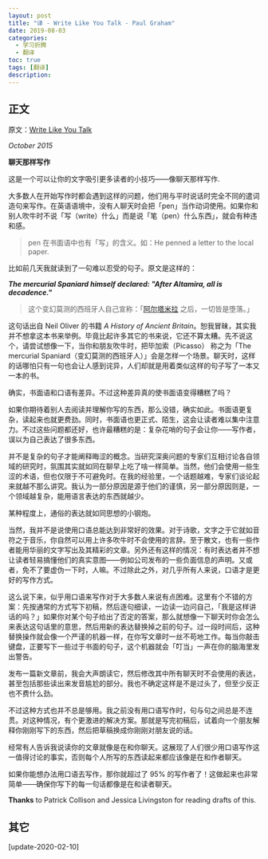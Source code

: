 ```yaml
---
layout: post
title: "译 - Write Like You Talk - Paul Graham"
date: 2019-08-03
categories:
  - 学习折腾
  - 翻译
toc: true
tags: [翻译]
description:
---
```


## 正文

原文：[Write Like You Talk](http://paulgraham.com/talk.html)

_October 2015_

**聊天那样写作**

这是一个可以让你的文字吸引更多读者的小技巧——像聊天那样写作.

大多数人在开始写作时都会遇到这样的问题，他们用与平时说话时完全不同的遣词造句来写作。在英语语境中，没有人聊天时会把「pen」当作动词使用。如果你和别人吹牛时不说「写（write）什么」而是说「笔（pen）什么东西」，就会有种违和感。

> pen 在书面语中也有「写」的含义。如：He penned a letter to the local paper.

比如前几天我就读到了一句难以忍受的句子。原文是这样的：

**_The mercurial Spaniard himself declared: "After Altamira, all is decadence."_**

> 这个变幻莫测的西班牙人自己宣称：「[阿尔塔米拉](https://zh.wikipedia.org/wiki/%E9%98%BF%E5%B0%94%E5%A1%94%E7%B1%B3%E6%8B%89%E6%B4%9E) 之后，一切皆是堕落。」

这句话出自 Neil Oliver 的书籍 _A History of Ancient Britain_。恕我冒昧，其实我并不想拿这本书来举例。毕竟比起许多其它的书来说，它还不算太糟。先不说这个，请尝试想像一下，当你和朋友吹牛时，把毕加索（Picasso） 称之为「The mercurial Spaniard（变幻莫测的西班牙人）」会是怎样一个场景。聊天时，这样的话哪怕只有一句也会让人感到诧异，人们却就是用着类似这样的句子写了一本又一本的书。

确实，书面语和口语有差异。不过这种差异真的使书面语变得糟糕了吗？

如果你期待着别人去阅读并理解你写的东西，那么没错，确实如此。书面语更复杂，读起来也就更费劲。同时，书面语也更正式、陌生，这会让读者难以集中注意力。不过这些问题都还好，也许最糟糕的是：复杂花哨的句子会让你——写作者，误以为自己表达了很多东西。

并不是复杂的句子才能阐释晦涩的概念。当研究深奥问题的专家们互相讨论各自领域的研究时，氛围其实就如同在聊早上吃了啥一样简单。当然，他们会使用一些生涩的术语，但也仅限于不可避免时。在我的经验里，一个话题越难，专家们谈论起来就越不那么讲究。我认为一部分原因是源于他们的谨慎，另一部分原因则是，一个领域越复杂，能用语言表达的东西就越少。

某种程度上，通俗的表达就如同思想的小钢炮。

当然，我并不是说使用口语总能达到非常好的效果。对于诗歌，文字之于它就如音符之于音乐，你自然可以用上许多吹牛时不会使用的言辞。至于散文，也有一些作者能用华丽的文字写出及其精彩的文章。另外还有这样的情况：有时表达者并不想让读者轻易搞懂他们的真实意图——例如公司发布的一些负面信息的声明。又或者，免不了要虚伪一下时，人嘛。不过除此之外，对几乎所有人来说，口语才是更好的写作方式。

这么说下来，似乎用口语来写作对于大多数人来说有点困难。这里有个不错的方案：先按通常的方式写下初稿，然后逐句细读，一边读一边问自己，「我是这样讲话的吗？」如果你对某个句子给出了否定的答案，那么就想像一下聊天时你会怎么来表达这句话里的意思，然后用新的表达替换掉之前的句子。过一段时间后，这种替换操作就会像一个严谨的机器一样，在你写文章时一丝不苟地工作。每当你敲击键盘，正要写下一些过于书面的句子，这个机器就会「叮当」一声在你的脑海里发出警告。

发布一篇新文章前，我会大声朗读它，然后修改其中所有聊天时不会使用的表达，甚至包括那些读出来发音尴尬的部分。我也不确定这样是不是过头了，但至少反正也不费什么劲。

不过这种方式也并不总是够用。我之前没有用口语写作时，句与句之间总是不连贯。对这种情况，有个更激进的解决方案。那就是写完初稿后，试着向一个朋友解释你刚刚写下的东西，然后把草稿换成你刚刚对朋友说的话。

经常有人告诉我说读你的文章就像是在和你聊天。这展现了人们很少用口语写作这一值得讨论的事实，否则每个人所写的东西读起来都应该像是在和作者聊天。

如果你能想办法用口语去写作，那你就超过了 95% 的写作者了！这做起来也非常简单——确保你写下的每一句话都像是在和读者聊天。

**Thanks** to Patrick Collison and Jessica Livingston for reading drafts of this.

## 其它

[update-2020-02-10]
